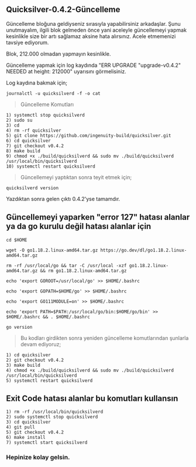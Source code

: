 ## Quicksilver-0.4.2-Güncelleme

Güncelleme bloğuna geldiyseniz sırasıyla yapabilirsiniz arkadaşlar. Şunu unutmayalım, ilgili blok gelmeden önce yani aceleyle güncellemeyi yapmak kesinlikle size bir artı sağlamaz aksine hata alırsınız. Acele etmemenizi tavsiye ediyorum.

Blok, 212.000 olmadan yapmayın kesinlikle.

Güncelleme yapmak için log kaydında "ERR UPGRADE "upgrade-v0.4.2" NEEDED at height: 212000" uyarısını görmelisiniz.

Log kaydına bakmak için;
```
journalctl -u quicksilverd -f -o cat
```

> Güncelleme Komutları

```
1) systemctl stop quicksilverd
2) sudo su
3) cd
4) rm -rf quicksilver 
5) git clone https://github.com/ingenuity-build/quicksilver.git
6) cd quicksilver
7) git checkout v0.4.2
8) make build
9) chmod +x ./build/quicksilverd && sudo mv ./build/quicksilverd /usr/local/bin/quicksilverd
10) systemctl restart quicksilverd
```

> Güncellemeyi yaptıktan sonra teyit etmek için;

```
quicksilverd version
```
Yazdıktan sonra gelen çıktı 0.4.2'yse tamamdır.

## Güncellemeyi yaparken "error 127" hatası alanlar ya da go kurulu değil hatası alanlar için
```
cd $HOME

wget -O go1.18.2.linux-amd64.tar.gz https://go.dev/dl/go1.18.2.linux-amd64.tar.gz

rm -rf /usr/local/go && tar -C /usr/local -xzf go1.18.2.linux-amd64.tar.gz && rm go1.18.2.linux-amd64.tar.gz

echo 'export GOROOT=/usr/local/go' >> $HOME/.bashrc

echo 'export GOPATH=$HOME/go' >> $HOME/.bashrc

echo 'export GO111MODULE=on' >> $HOME/.bashrc

echo 'export PATH=$PATH:/usr/local/go/bin:$HOME/go/bin' >> $HOME/.bashrc && . $HOME/.bashrc

go version
```

> Bu kodları girdikten sonra yeniden güncelleme komutlarından şunlarla devam ediyoruz;

```
1) cd quicksilver
2) git checkout v0.4.2
3) make build
4) chmod +x ./build/quicksilverd && sudo mv ./build/quicksilverd /usr/local/bin/quicksilverd
5) systemctl restart quicksilverd
```
## Exit Code hatası alanlar bu komutları kullansın

```
1) rm -rf /usr/local/bin/quicksilverd
2) sudo systemctl stop quicksilverd
3) cd quicksilver
4) git pull
5) git checkout v0.4.2
6) make install
7) systemctl start quicksilverd
```

### Hepinize kolay gelsin.
